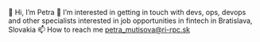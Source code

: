 👋 Hi, I’m Petra
👀 I’m interested in getting in touch with devs, ops, devops and other specialists interested in job opportunities in fintech in Bratislava, Slovakia
📫 How to reach me petra_mutisova@ri-rpc.sk

<!---
petka23/petka23 is a ✨ special ✨ repository because its `README.md` (this file) appears on your GitHub profile.
You can click the Preview link to take a look at your changes.
--->
